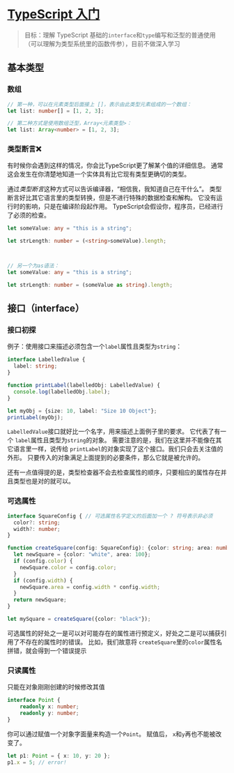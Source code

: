 

# [TypeScript 入门](https://www.tslang.cn/docs/handbook/basic-types.html)

> 目标：理解 TypeScript 基础的`interface`和`type`编写和泛型的普通使用（可以理解为类型系统里的函数传参），目前不做深入学习



## 基本类型



### 数组

```typescript
// 第一种，可以在元素类型后面接上 []，表示由此类型元素组成的一个数组：
let list: number[] = [1, 2, 3];

// 第二种方式是使用数组泛型，Array<元素类型>：
let list: Array<number> = [1, 2, 3];
```



### 类型断言❌

有时候你会遇到这样的情况，你会比TypeScript更了解某个值的详细信息。 通常这会发生在你清楚地知道一个实体具有比它现有类型更确切的类型。

通过*类型断言*这种方式可以告诉编译器，“相信我，我知道自己在干什么”。 类型断言好比其它语言里的类型转换，但是不进行特殊的数据检查和解构。 它没有运行时的影响，只是在编译阶段起作用。 TypeScript会假设你，程序员，已经进行了必须的检查。

```typescript
let someValue: any = "this is a string";

let strLength: number = (<string>someValue).length;



// 另一个为as语法：
let someValue: any = "this is a string";

let strLength: number = (someValue as string).length;
```





## 接口（interface）



### 接口初探

例子：使用接口来描述必须包含一个`label`属性且类型为`string`：

```typescript
interface LabelledValue {
  label: string;
}

function printLabel(labelledObj: LabelledValue) {
  console.log(labelledObj.label);
}

let myObj = {size: 10, label: "Size 10 Object"};
printLabel(myObj);
```

`LabelledValue`接口就好比一个名字，用来描述上面例子里的要求。 它代表了有一个 `label`属性且类型为`string`的对象。 需要注意的是，我们在这里并不能像在其它语言里一样，说传给 `printLabel`的对象实现了这个接口。我们只会去关注值的外形。 只要传入的对象满足上面提到的必要条件，那么它就是被允许的。

还有一点值得提的是，类型检查器不会去检查属性的顺序，只要相应的属性存在并且类型也是对的就可以。



### 可选属性

```typescript
interface SquareConfig { // 可选属性名字定义的后面加一个 ? 符号表示非必须
  color?: string; 
  width?: number;
}

function createSquare(config: SquareConfig): {color: string; area: number} {
  let newSquare = {color: "white", area: 100};
  if (config.color) {
    newSquare.color = config.color;
  }
  if (config.width) {
    newSquare.area = config.width * config.width;
  }
  return newSquare;
}

let mySquare = createSquare({color: "black"});
```

可选属性的好处之一是可以对可能存在的属性进行预定义，好处之二是可以捕获引用了不存在的属性时的错误。 比如，我们故意将 `createSquare`里的`color`属性名拼错，就会得到一个错误提示



### 只读属性

只能在对象刚刚创建的时候修改其值

```typescript
interface Point {
    readonly x: number;
    readonly y: number;
}

```

你可以通过赋值一个对象字面量来构造一个`Point`。 赋值后， `x`和`y`再也不能被改变了。


```typescript
let p1: Point = { x: 10, y: 20 };
p1.x = 5; // error!
```



